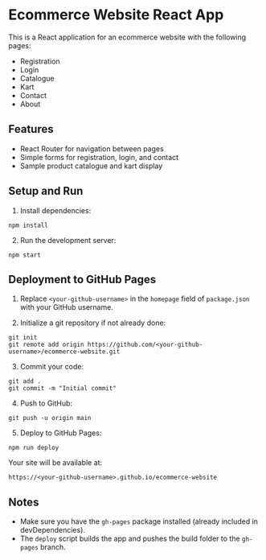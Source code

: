 # Ecommerce Website React App

This is a React application for an ecommerce website with the following pages:
- Registration
- Login
- Catalogue
- Kart
- Contact
- About

## Features
- React Router for navigation between pages
- Simple forms for registration, login, and contact
- Sample product catalogue and kart display

## Setup and Run

1. Install dependencies:
```
npm install
```

2. Run the development server:
```
npm start
```

## Deployment to GitHub Pages

1. Replace `<your-github-username>` in the `homepage` field of `package.json` with your GitHub username.

2. Initialize a git repository if not already done:
```
git init
git remote add origin https://github.com/<your-github-username>/ecommerce-website.git
```

3. Commit your code:
```
git add .
git commit -m "Initial commit"
```

4. Push to GitHub:
```
git push -u origin main
```

5. Deploy to GitHub Pages:
```
npm run deploy
```

Your site will be available at:
```
https://<your-github-username>.github.io/ecommerce-website
```

## Notes
- Make sure you have the `gh-pages` package installed (already included in devDependencies).
- The `deploy` script builds the app and pushes the build folder to the `gh-pages` branch.
